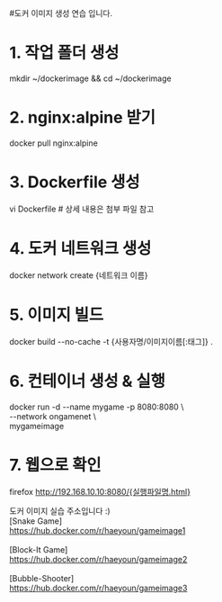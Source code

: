 #도커 이미지 생성 연습 입니다. <br>
# 1. 작업 폴더 생성<br>
mkdir  ~/dockerimage && cd ~/dockerimage<br>

# 2. nginx:alpine 받기<br>
docker pull nginx:alpine<br>

# 3. Dockerfile 생성<br>
vi Dockerfile # 상세 내용은 첨부 파일 참고<br>

# 4. 도커 네트워크 생성<br>
docker network create {네트워크 이름}<br>

# 5. 이미지 빌드<br>
docker build --no-cache -t {사용자명/이미지이름[:태그]} . <br>

# 6. 컨테이너 생성 & 실행<br>
docker run -d --name mygame -p 8080:8080 \\<br>
    --network ongamenet \\<br>
    mygameimage<br>

# 7. 웹으로 확인<br>
firefox http://192.168.10.10:8080/{실행파일명.html} <br>

 도커 이미지 실습 주소입니다 :)<br>
[Snake Game]<br>
https://hub.docker.com/r/haeyoun/gameimage1<br>
<br>
[Block-It Game]<br>
https://hub.docker.com/r/haeyoun/gameimage2<br>
<br>
[Bubble-Shooter]<br>
https://hub.docker.com/r/haeyoun/gameimage3<br>
